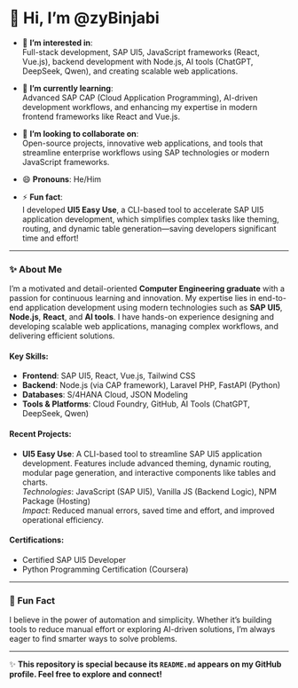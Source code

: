 # 👋 Hi, I’m @zyBinjabi

- 👀 **I’m interested in**:  
  Full-stack development, SAP UI5, JavaScript frameworks (React, Vue.js), backend development with Node.js, AI tools (ChatGPT, DeepSeek, Qwen), and creating scalable web applications.

- 🌱 **I’m currently learning**:  
  Advanced SAP CAP (Cloud Application Programming), AI-driven development workflows, and enhancing my expertise in modern frontend frameworks like React and Vue.js.

- 💞️ **I’m looking to collaborate on**:  
  Open-source projects, innovative web applications, and tools that streamline enterprise workflows using SAP technologies or modern JavaScript frameworks.

- 😄 **Pronouns**: He/Him  

- ⚡ **Fun fact**:  
  I developed **UI5 Easy Use**, a CLI-based tool to accelerate SAP UI5 application development, which simplifies complex tasks like theming, routing, and dynamic table generation—saving developers significant time and effort!

---

### ✨ About Me

I’m a motivated and detail-oriented **Computer Engineering graduate** with a passion for continuous learning and innovation. My expertise lies in end-to-end application development using modern technologies such as **SAP UI5**, **Node.js**, **React**, and **AI tools**. I have hands-on experience designing and developing scalable web applications, managing complex workflows, and delivering efficient solutions.

#### Key Skills:
- **Frontend**: SAP UI5, React, Vue.js, Tailwind CSS  
- **Backend**: Node.js (via CAP framework), Laravel PHP, FastAPI (Python)  
- **Databases**: S/4HANA Cloud, JSON Modeling  
- **Tools & Platforms**: Cloud Foundry, GitHub, AI Tools (ChatGPT, DeepSeek, Qwen)  

#### Recent Projects:
- **UI5 Easy Use**: A CLI-based tool to streamline SAP UI5 application development. Features include advanced theming, dynamic routing, modular page generation, and interactive components like tables and charts.  
  _Technologies_: JavaScript (SAP UI5), Vanilla JS (Backend Logic), NPM Package (Hosting)  
  _Impact_: Reduced manual errors, saved time and effort, and improved operational efficiency.

#### Certifications:
- Certified SAP UI5 Developer  
- Python Programming Certification (Coursera)

---

### 🌟 Fun Fact
I believe in the power of automation and simplicity. Whether it’s building tools to reduce manual effort or exploring AI-driven solutions, I’m always eager to find smarter ways to solve problems.


---

✨ **This repository is special because its `README.md` appears on my GitHub profile. Feel free to explore and connect!**
